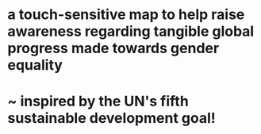 # a touch-sensitive map to help raise awareness regarding tangible global progress made towards gender equality
# ~ inspired by the UN's fifth sustainable development goal! 
